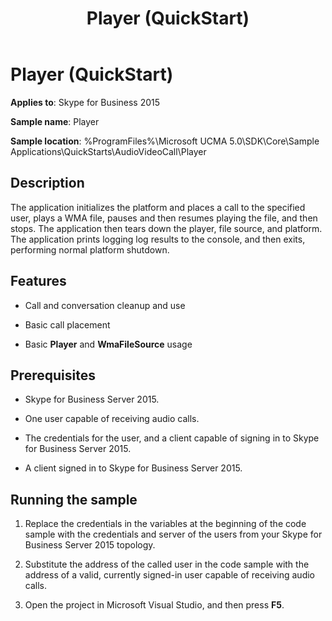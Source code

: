 ﻿---
title: Player (QuickStart)
TOCTitle: Player (QuickStart)
ms:assetid: 479967c3-7fc8-4884-83f7-ea92c9893026
ms:mtpsurl: https://msdn.microsoft.com/library/Dn454813(v=office.16)
ms:contentKeyID: 65240077
ms.date: 07/27/2015
mtps_version: v=office.16
---

# Player (QuickStart)


**Applies to**: Skype for Business 2015



**Sample name**: Player

**Sample location**: %ProgramFiles%\\Microsoft UCMA 5.0\\SDK\\Core\\Sample Applications\\QuickStarts\\AudioVideoCall\\Player

## Description

The application initializes the platform and places a call to the specified user, plays a WMA file, pauses and then resumes playing the file, and then stops. The application then tears down the player, file source, and platform. The application prints logging log results to the console, and then exits, performing normal platform shutdown.

## Features

  - Call and conversation cleanup and use

  - Basic call placement

  - Basic **Player** and **WmaFileSource** usage

## Prerequisites

  - Skype for Business Server 2015.

  - One user capable of receiving audio calls.

  - The credentials for the user, and a client capable of signing in to Skype for Business Server 2015.

  - A client signed in to Skype for Business Server 2015.

## Running the sample

1.  Replace the credentials in the variables at the beginning of the code sample with the credentials and server of the users from your Skype for Business Server 2015 topology.

2.  Substitute the address of the called user in the code sample with the address of a valid, currently signed-in user capable of receiving audio calls.

3.  Open the project in Microsoft Visual Studio, and then press **F5**.

